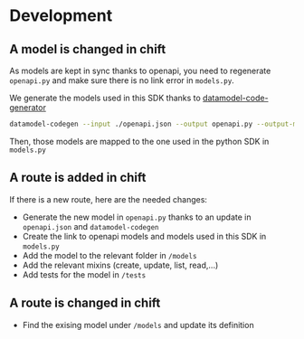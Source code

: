 
# Development

## A model is changed in chift

As models are kept in sync thanks to openapi, you need to regenerate `openapi.py` and make sure there is no link error in `models.py`.

We generate the models used in this SDK thanks to  [datamodel-code-generator](https://github.com/koxudaxi/datamodel-code-generator/)

```bash
datamodel-codegen --input ./openapi.json --output openapi.py --output-model-type pydantic_v2.BaseModel
```

Then, those models are mapped to the one used in the python SDK in ```models.py```


## A route is added in chift

If there is a new route, here are the needed changes:

- Generate the new model in `openapi.py` thanks to an update in `openapi.json` and `datamodel-codegen`
- Create the link to openapi models and models used in this SDK in `models.py`
- Add the model to the relevant folder in `/models`
- Add the relevant mixins (create, update, list, read,...)
- Add tests for the model in `/tests`


## A route is changed in chift

- Find the exising model under `/models` and update its definition
